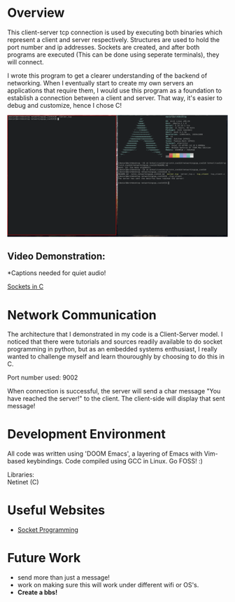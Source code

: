 # Overview

This client-server tcp connection is used by executing both binaries which represent a client and server respectively. Structures are used to hold the port number and ip addresses. Sockets are created, and after both programs are executed (This can be done using seperate terminals), they will connect.  

I wrote this program to get a clearer understanding of the backend of networking. When I eventually start to create my own servers an applications that require them, I would use this program as a foundation to establish a connection between a client and server. That way, it's easier to debug and customize, hence I chose C!  

![Screenshot of connection](screenshot_networkingc.png)  
## Video Demonstration:

*Captions needed for quiet audio!

[Sockets in C](https://youtu.be/NmL78i3G03w)  
# Network Communication

The architecture that I demonstrated in my code is a Client-Server model. I noticed that there were tutorials and sources readily available to do socket programming in python, but as an embedded systems enthusiast, I really wanted to challenge myself and learn thouroughly by choosing to do this in C.

Port number used: 9002  

When connection is successful, the server will send a char message "You have reached the server!" to the client. The client-side will display that sent message!   

# Development Environment

All code was written using 'DOOM Emacs', a layering of Emacs with Vim-based keybindings. Code compiled using GCC in Linux. Go FOSS! :)  

Libraries:  
Netinet (C)  

# Useful Websites

* [Socket Programming](https://www.geeksforgeeks.org/socket-programming-cc/)

# Future Work

* send more than just a message!  
* work on making sure this will work under different wifi or OS's.  
* **Create a bbs!**  
